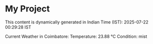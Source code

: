 # My Project

This content is dynamically generated in Indian Time (IST): 2025-07-22 00:29:28 IST


Current Weather in Coimbatore:
Temperature: 23.88 °C
Condition: mist
